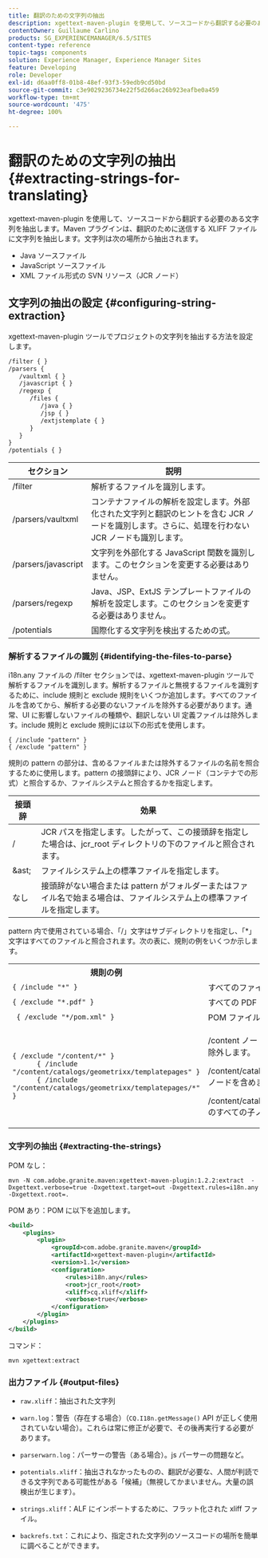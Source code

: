 ```yaml
---
title: 翻訳のための文字列の抽出
description: xgettext-maven-plugin を使用して、ソースコードから翻訳する必要のある文字列を抽出します
contentOwner: Guillaume Carlino
products: SG_EXPERIENCEMANAGER/6.5/SITES
content-type: reference
topic-tags: components
solution: Experience Manager, Experience Manager Sites
feature: Developing
role: Developer
exl-id: d6aa0ff8-01b8-48ef-93f3-59edb9cd50bd
source-git-commit: c3e9029236734e22f5d266ac26b923eafbe0a459
workflow-type: tm+mt
source-wordcount: '475'
ht-degree: 100%

---
```


# 翻訳のための文字列の抽出{#extracting-strings-for-translating}

xgettext-maven-plugin を使用して、ソースコードから翻訳する必要のある文字列を抽出します。Maven プラグインは、翻訳のために送信する XLIFF ファイルに文字列を抽出します。文字列は次の場所から抽出されます。

* Java ソースファイル
* JavaScript ソースファイル
* XML ファイル形式の SVN リソース（JCR ノード）

## 文字列の抽出の設定 {#configuring-string-extraction}

xgettext-maven-plugin ツールでプロジェクトの文字列を抽出する方法を設定します。

```xml
/filter { }
/parsers {
   /vaultxml { }
   /javascript { }
   /regexp {
      /files {
         /java { }
         /jsp { }
         /extjstemplate { }
      }
   }
}
/potentials { }
```

| セクション | 説明 |
|---|---|
| /filter | 解析するファイルを識別します。 |
| /parsers/vaultxml | コンテナファイルの解析を設定します。外部化された文字列と翻訳のヒントを含む JCR ノードを識別します。さらに、処理を行わない JCR ノードも識別します。 |
| /parsers/javascript | 文字列を外部化する JavaScript 関数を識別します。このセクションを変更する必要はありません。 |
| /parsers/regexp | Java、JSP、ExtJS テンプレートファイルの解析を設定します。このセクションを変更する必要はありません。 |
| /potentials | 国際化する文字列を検出するための式。 |

### 解析するファイルの識別 {#identifying-the-files-to-parse}

i18n.any ファイルの /filter セクションでは、xgettext-maven-plugin ツールで解析するファイルを識別します。解析するファイルと無視するファイルを識別するために、include 規則と exclude 規則をいくつか追加します。すべてのファイルを含めてから、解析する必要のないファイルを除外する必要があります。通常、UI に影響しないファイルの種類や、翻訳しない UI 定義ファイルは除外します。include 規則と exclude 規則には以下の形式を使用します。

```
{ /include "pattern" }
{ /exclude "pattern" }
```

規則の pattern の部分は、含めるファイルまたは除外するファイルの名前を照合するために使用します。pattern の接頭辞により、JCR ノード（コンテナでの形式）と照合するか、ファイルシステムと照合するかを指定します。

| 接頭辞 | 効果 |
|---|---|
| / | JCR パスを指定します。したがって、この接頭辞を指定した場合は、jcr_root ディレクトリの下のファイルと照合されます。 |
| &amp;ast; | ファイルシステム上の標準ファイルを指定します。 |
| なし | 接頭辞がない場合または pattern がフォルダーまたはファイル名で始まる場合は、ファイルシステム上の標準ファイルを指定します。 |

pattern 内で使用されている場合、「/」文字はサブディレクトリを指定し、「*」文字はすべてのファイルと照合されます。次の表に、規則の例をいくつか示します。

<table>
 <tbody>
  <tr>
   <th>規則の例</th>
   <th>効果</th>
  </tr>
  <tr>
   <td><code>{ /include "*" }</code></td>
   <td>すべてのファイルを含めます。</td>
  </tr>
  <tr>
   <td><code>{ /exclude "*.pdf" }</code></td>
   <td>すべての PDF ファイルを除外します。</td>
  </tr>
  <tr>
   <td><code> { /exclude "*/pom.xml" }</code></td>
   <td>POM ファイルを除外します。</td>
  </tr>
  <tr>
   <td><code class="code">{ /exclude "/content/*" }
      { /include "/content/catalogs/geometrixx/templatepages" }
      { /include "/content/catalogs/geometrixx/templatepages/*" }</code></td>
   <td><p>/content ノードの下にあるすべてのファイルを除外します。</p> <p>/content/catalogs/geometrixx/templatepages ノードを含めます。</p> <p>/content/catalogs/geometrixx/templatepages のすべての子ノードを含めます。</p> </td>
  </tr>
 </tbody>
</table>

### 文字列の抽出  {#extracting-the-strings}

POM なし：

```shell
mvn -N com.adobe.granite.maven:xgettext-maven-plugin:1.2.2:extract  -Dxgettext.verbose=true -Dxgettext.target=out -Dxgettext.rules=i18n.any -Dxgettext.root=.
```

POM あり：POM に以下を追加します。

```xml
<build>
    <plugins>
        <plugin>
            <groupId>com.adobe.granite.maven</groupId>
            <artifactId>xgettext-maven-plugin</artifactId>
            <version>1.1</version>
            <configuration>
                <rules>i18n.any</rules>
                <root>jcr_root</root>
                <xliff>cq.xliff</xliff>
                <verbose>true</verbose>
            </configuration>
        </plugin>
    </plugins>
</build>
```

コマンド：

```shell
mvn xgettext:extract
```

### 出力ファイル {#output-files}

* `raw.xliff`：抽出された文字列
* `warn.log`：警告（存在する場合）（`CQ.I18n.getMessage()` API が正しく使用されていない場合）。これらは常に修正が必要で、その後再実行する必要があります。

* `parserwarn.log`：パーサーの警告（ある場合）。js パーサーの問題など。
* `potentials.xliff`：抽出されなかったものの、翻訳が必要な、人間が判読できる文字列である可能性がある「候補」（無視してかまいません。大量の誤検出が生じます）。
* `strings.xliff`：ALF にインポートするために、フラット化された xliff ファイル。
* `backrefs.txt`：これにより、指定された文字列のソースコードの場所を簡単に調べることができます。
